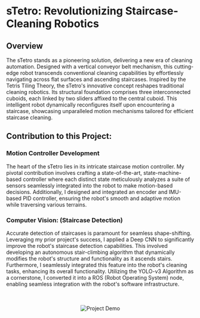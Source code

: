 # sTetro: Revolutionizing Staircase-Cleaning Robotics

## Overview
The sTetro stands as a pioneering solution, delivering a new era of cleaning automation. Designed with a vertical conveyor belt mechanism, this cutting-edge robot transcends conventional cleaning capabilities by effortlessly navigating across flat surfaces and ascending staircases. Inspired by the Tetris Tiling Theory, the sTetro's innovative concept reshapes traditional cleaning robotics. Its structural foundation comprises three interconnected cuboids, each linked by two sliders affixed to the central cuboid. This intelligent robot dynamically reconfigures itself upon encountering a staircase, showcasing unparalleled motion mechanisms tailored for efficient staircase cleaning.

## Contribution to this Project:
### Motion Controller Development
The heart of the sTetro lies in its intricate staircase motion controller. My pivotal contribution involves crafting a state-of-the-art, state-machine-based controller where each distinct state meticulously analyzes a suite of sensors seamlessly integrated into the robot to make motion-based decisions. Additionally, I designed and integrated an encoder and IMU-based PID controller, ensuring the robot's smooth and adaptive motion while traversing various terrains.

### Computer Vision: (Staircase Detection)
Accurate detection of staircases is paramount for seamless shape-shifting. Leveraging my prior project's success, I applied a Deep CNN to significantly improve the robot's staircase detection capabilities. This involved developing an autonomous stair-climbing algorithm that dynamically modifies the robot's structure and functionality as it ascends stairs. Furthermore, I seamlessly integrated this feature into the robot's cleaning tasks, enhancing its overall functionality. Utilizing the YOLO-v3 Algorithm as a cornerstone, I converted it into a ROS (Robot Operating System) node, enabling seamless integration with the robot's software infrastructure. 

<p align="center">
  <br><br>
  <img src="https://github.com/NigamKatta/sTETRO/blob/main/Assets/sTETRO%20-%20GIF.gif" alt="Project Demo">
  <br><br>
</p>


